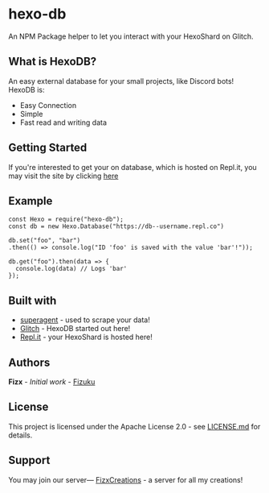 # hexo-db
An NPM Package helper to let you interact with your HexoShard on Glitch.

## What is HexoDB?
An easy external database for your small projects, like Discord bots!
HexoDB is:
* Easy Connection
* Simple
* Fast read and writing data

## Getting Started
If you're interested to get your on database, which is hosted on Repl.it, you may visit the site
by clicking [here](https://hexo--db.repl.co/)

## Example
```
const Hexo = require("hexo-db");
const db = new Hexo.Database("https://db--username.repl.co")

db.set("foo", "bar")
.then(() => console.log("ID 'foo' is saved with the value 'bar'!"));

db.get("foo").then(data => {
  console.log(data) // Logs 'bar'
});
```

## Built with
* [superagent](https://npmjs.com/package/superagent) - used to scrape your data!
* [Glitch](https://glitch.com/) - HexoDB started out here!
* [Repl.it](https://repl.it) - your HexoShard is hosted here!

## Authors
**Fizx** - *Initial work* - [Fizuku](https://github.com/Fizuku/)

## License
This project is licensed under the Apache License 2.0 - see [LICENSE.md](LICENSE.md)
for details.

## Support
You may join our server— [FizxCreations](https://discord.gg/6uWa4Ga) - a server for all my creations!
